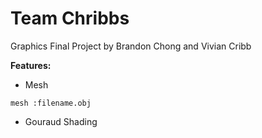 # Team Chribbs
Graphics Final Project by Brandon Chong and Vivian Cribb

**Features:**
+ Mesh
```
mesh :filename.obj
```
+ Gouraud Shading
